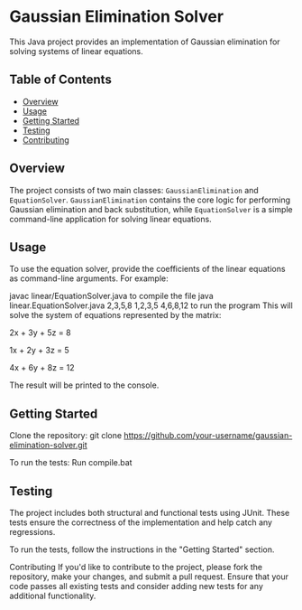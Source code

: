 # Gaussian Elimination Solver

This Java project provides an implementation of Gaussian elimination for solving systems of linear equations.

## Table of Contents
- [Overview](#overview)
- [Usage](#usage)
- [Getting Started](#getting-started)
- [Testing](#testing)
- [Contributing](#contributing)

## Overview

The project consists of two main classes: `GaussianElimination` and `EquationSolver`. `GaussianElimination` contains the core logic for performing Gaussian elimination and back substitution, while `EquationSolver` is a simple command-line application for solving linear equations.

## Usage

To use the equation solver, provide the coefficients of the linear equations as command-line arguments. For example:

javac linear/EquationSolver.java to compile the file
java linear.EquationSolver.java  2,3,5,8 1,2,3,5 4,6,8,12 to run the program
This will solve the system of equations represented by the matrix:

2x + 3y + 5z = 8

1x + 2y + 3z = 5

4x + 6y + 8z = 12

The result will be printed to the console.

## Getting Started
Clone the repository:
git clone https://github.com/your-username/gaussian-elimination-solver.git

To run the tests:
Run compile.bat

## Testing
The project includes both structural and functional tests using JUnit. These tests ensure the correctness of the implementation and help catch any regressions.

To run the tests, follow the instructions in the "Getting Started" section.

Contributing
If you'd like to contribute to the project, please fork the repository, make your changes, and submit a pull request. Ensure that your code passes all existing tests and consider adding new tests for any additional functionality.
